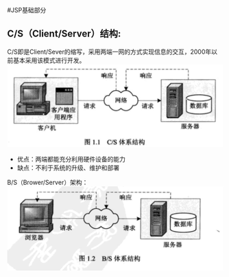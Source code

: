 #JSP基础部分

## C/S（Client/Server）结构:
C/S即是Client/Sever的缩写，采用两端一网的方式实现信息的交互，2000年以前基本采用该模式进行开发。
![](/assets/162D5866-BB8B-43DF-B3F1-D02830F898D1.png)

* 优点：两端都能充分利用硬件设备的能力
* 缺点：不利于系统的升级、维护和部署

B/S（Brower/Server）架构：![](/assets/C0D0BD44-9C9E-4591-8E16-E8FF14064BB3.png)



